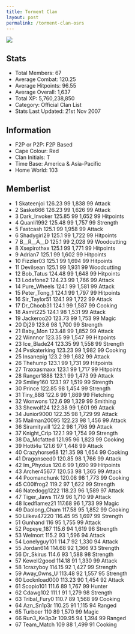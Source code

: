```yaml
---
title: Torment Clan
layout: post
permalink: /torment-clan-osrs
---
```


![](https://i.imgur.com/rzq7JkK.png)

## Stats

- Total Members: 67
- Average Combat: 120.25
- Average Hitpoints: 96.55
- Average Overall: 1,637
- Total XP: 5,760,238,850
- Category: Official Clan List
- Stats Last Updated: 21st Nov 2007

	
## Information

- F2P or P2P: F2P Based
- Cape Colour: Red
- Clan Initials: T
- Time Base: America & Asia-Pacific
- Home World: 103

## Memberlist

- 1 	Skateenjoi 	126.23 	99 	1,838 	99 Attack	
- 2 	Saske666 	126.23 	99 	1,626 	99 Attack	
- 3 	Dark_Invoker 	125.85 	99 	1,652 	99 Hitpoints	
- 4 	Quanli1992 	125.48 	99 	1,757 	99 Strength	
- 5 	Fastcash 	125.1 	99 	1,958 	99 Attack	
- 6 	Shadygirl29 	125.1 	99 	1,722 	99 Hitpoints	
- 7 	B__R__A__D 	125.1 	99 	2,028 	99 Woodcutting	
- 8 	Xsepirothxx 	125.1 	99 	1,771 	99 Hitpoints	
- 9 	Adrian7 	125.1 	99 	1,602 	99 Hitpoints	
- 10 	Fizzler03 	125.1 	99 	1,694 	99 Hitpoints	
- 11 	Devilsean 	125.1 	99 	1,931 	99 Woodcutting	
- 12 	Bob_Tatus 	124.48 	99 	1,648 	99 Hitpoints	
- 13 	Lodafone2 	124.23 	99 	1,766 	99 Attack	
- 14 	Pure_Wheels 	124.1 	99 	1,581 	99 Attack	
- 15 	Peter_Tong_1 	124.1 	99 	1,797 	99 Hitpoints	
- 16 	Sir_Taylor51 	124.1 	99 	1,722 	99 Attack	
- 17 	Dr_Choob31 	124.1 	99 	1,587 	99 Cooking	
- 18 	Asmit225 	124.1 	98 	1,531 	99 Attack	
- 19 	Jackeroo20 	123.73 	99 	1,753 	99 Magic	
- 20 	Dj29 	123.6 	98 	1,700 	99 Strength	
- 21 	Baby_Mon 	123.48 	99 	1,852 	99 Attack	
- 22 	Winnnor 	123.35 	99 	1,547 	99 Hitpoints	
- 23 	Ice_Blade24 	123.35 	99 	1,558 	99 Strength	
- 24 	Pvskaterking 	123.23 	99 	1,982 	99 Cooking	
- 25 	Insanepig 	123.2 	99 	1,682 	99 Attack	
- 26 	Thehump 	123.1 	99 	1,731 	99 Hitpoints	
- 27 	Traxxasmaxx 	123.1 	99 	1,717 	99 Hitpoints	
- 28 	Ranger1888 	123.1 	99 	1,473 	99 Attack	
- 29 	Smiley160 	123.1 	97 	1,519 	99 Strength	
- 30 	Prince 	122.85 	98 	1,454 	99 Strength	
- 31 	Tiny_888 	122.6 	99 	1,869 	99 Fletching	
- 32 	Wonwons 	122.6 	99 	1,329 	99 Smithing	
- 33 	Shewolf24 	122.38 	99 	1,601 	99 Attack	
- 34 	Junior9000 	122.35 	98 	1,729 	99 Attack	
- 35 	Mailman20095 	122.23 	98 	1,456 	99 Attack	
- 36 	Siramityvill 	122.2 	98 	1,798 	99 Attack	
- 37 	Knight_Crip 	122.1 	99 	1,754 	99 Strength	
- 38 	Da_Mcfatted 	121.95 	96 	1,823 	99 Cooking	
- 39 	Hotti4u 	121.6 	97 	1,448 	99 Attack	
- 40 	Crazyhorse68 	121.35 	98 	1,654 	99 Cooking	
- 41 	Dragonseed0 	120.85 	98 	1,766 	99 Attack	
- 42 	Im_Phyxius 	120.6 	99 	1,690 	99 Hitpoints	
- 43 	Archer45677 	120.53 	98 	1,365 	99 Attack	
- 44 	Poomanchunk 	120.08 	98 	1,773 	99 Cooking	
- 45 	C00lfrog2 	119.2 	97 	1,622 	99 Strength	
- 46 	Natedogg1222 	118.23 	96 	1,589 	97 Attack	
- 47 	Tiger_Jaws 	117.9 	96 	1,710 	99 Attack	
- 48 	Icedflamez21 	117.68 	96 	1,733 	99 Magic	
- 49 	Daolong_Cham 	117.58 	95 	1,852 	99 Cooking	
- 50 	Lilkev47220 	116.45 	95 	1,697 	99 Strength	
- 51 	Gunhand 	116 	95 	1,755 	99 Attack	
- 52 	Popeye_187 	115.6 	94 	1,619 	96 Strength	
- 53 	Welmort 	115.2 	93 	1,596 	94 Attack	
- 54 	Lonelyguy101 	114.7 	92 	1,330 	94 Attack	
- 55 	Jordan614 	114.68 	92 	1,366 	93 Strength	
- 56 	Dr_Skirus 	114.6 	93 	1,588 	98 Strength	
- 57 	Kewell2good 	114.18 	91 	1,330 	99 Attack	
- 58 	1crazyboy 	114.15 	92 	1,427 	99 Strength	
- 59 	Away_0wns_U 	113.48 	92 	1,557 	95 Strength	
- 60 	Locknload000 	113.23 	90 	1,454 	92 Attack	
- 61 	Scopio101 	111.6 	89 	1,767 	99 Hunter	
- 62 	Cdawg102 	111.1 	91 	1,279 	98 Strength	
- 63 	Tribal_Fury0 	110.7 	89 	1,568 	99 Cooking	
- 64 	Azn_Sn1p3r 	110.25 	91 	1,115 	94 Ranged	
- 65 	Turboer 	110 	89 	1,570 	99 Magic	
- 66 	Run3_Ke3p3r 	109.95 	94 	1,394 	99 Ranged	
- 67 	Team_Match 	109 	88 	1,499 	91 Cooking

